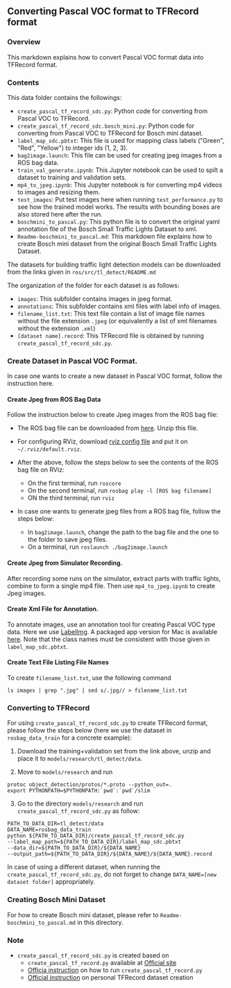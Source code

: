 ## Converting Pascal VOC format to TFRecord format

### Overview
This markdown explains how to convert Pascal VOC format data
into TFRecord format.

### Contents

This data folder contains the followings:

- `create_pascal_tf_record_sdc.py`: Python code for converting from Pascal VOC to TFRecord.
- `create_pascal_tf_record_sdc.bosch_mini.py`: Python code for converting from Pascal VOC to TFRecord for Bosch mini dataset.
- `label_map_sdc.pbtxt`: This file is used for mapping class labels ("Green", "Red", "Yellow")
to integer ids (1, 2, 3).
- `bag2image.launch`: This file can be used for creating jpeg images from a ROS bag data.
- `train_val_generate.ipynb`: This Jupyter notebook can be used to spilt a dataset to
training and validation sets.
- `mp4_to_jpeg.ipynb`: This Jupyter notebook is for converting mp4 videos
to images and resizing them.
- `test_images`: Put test images here when running `test_performance.py` to
see how the trained model works. The results with bounding boxes are also stored
here after the run.
- `boschmini_to_pascal.py`: This python file is to convert the original
yaml annotation file of the Bosch Small Traffic Lights Dataset to xml.
- `Readme-boschmini_to_pascal.md`: This markdown file explains
how to create Bosch mini dataset from the original Bosch Small Traffic Lights Dataset.

The datasets for building traffic light detection models can be downloaded
from the links given in `ros/src/tl_detect/README.md`

The organization of the folder for each dataset is as follows:
- `images`: This subfolder contains images in jpeg format.
- `annotations`: This subfolder contains xml files with label info of images.
- `filename_list.txt`: This text file contain a list of image file
names without the file extension `.jpeg` (or equivalently a list of xml filenames without the extension `.xml`)
- `[dataset name].record`: This TFRecord file is obtained by running `create_pascal_tf_record_sdc.py`.


### Create Dataset in Pascal VOC Format.
In case one wants to create a new dataset in Pascal VOC format,
follow the instruction here.

#### Create Jpeg from ROS Bag Data
Follow the instruction below to create Jpeg images from the ROS bag file:

- The ROS bag file can be downloaded from [here](https://s3-us-west-1.amazonaws.com/udacity-selfdrivingcar/traffic_light_bag_file.zip).
Unzip this file.

- For configuring RViz, download [rviz config file](https://s3-us-west-1.amazonaws.com/udacity-selfdrivingcar/default.rviz)
and put it on `~/.rviz/default.rviz`.

- After the above, follow the steps below to see the contents of the ROS bag file
on RViz:
  - On the first terminal, run `roscore`
  - On the second terminal, run `rosbag play -l [ROS bag filename]`
  - ON the third terminal, run `rviz`

- In case one wants to generate jpeg files from a ROS bag file, follow the steps below:
  - In `bag2image.launch`, change the path to the bag file and the one to the folder
  to save jpeg files.
  - On a terminal, run `roslaunch ./bag2image.launch`

#### Create Jpeg from Simulator Recording.

After recording some runs on the simulator, extract parts with traffic lights,
combine to form a single mp4 file. Then use `mp4_to_jpeg.ipynb` to create
Jpeg images.   

#### Create Xml File for Annotation.

To annotate images, use an annotation tool for creating Pascal VOC type data.
Here we use [LabelImg](https://github.com/tzutalin/labelImg).
A packaged app version for Mac is available [here](https://github.com/jiyeqian/labelImg/releases/download/1.4.4-pre/labelImg_qt5py3_mac_latest.zip). Note that the class names must be consistent with those given in
`label_map_sdc.pbtxt`.

#### Create Text File Listing File Names
To create `filename_list.txt`, use the following command
```
ls images | grep ".jpg" | sed s/.jpg// > filename_list.txt
```


### Converting to TFRecord

For using `create_pascal_tf_record_sdc.py` to create TFRecord format,
please follow the steps below (here we use the dataset in `rosbag_data_train`
for a concrete example):

1. Download the training+validation set from the link above,
unzip and place it to `models/research/tl_detect/data`.

2. Move to `models/research` and run
```
protoc object_detection/protos/*.proto --python_out=.
export PYTHONPATH=$PYTHONPATH:`pwd`:`pwd`/slim
```

3. Go to the directory `models/research` and
run `create_pascal_tf_record_sdc.py` as follow:
```
PATH_TO_DATA_DIR=tl_detect/data
DATA_NAME=rosbag_data_train
python ${PATH_TO_DATA_DIR}/create_pascal_tf_record_sdc.py
--label_map_path=${PATH_TO_DATA_DIR}/label_map_sdc.pbtxt
--data_dir=${PATH_TO_DATA_DIR}/${DATA_NAME}
--output_path=${PATH_TO_DATA_DIR}/${DATA_NAME}/${DATA_NAME}.record
```

In case of using a different dataset,
when running the `create_pascal_tf_record_sdc.py`, do not forget to
change `DATA_NAME=[new dataset folder]` appropriately.

### Creating Bosch Mini Dataset
For how to create Bosch mini dataset, please refer to
`Readme-boschmini_to_pascal.md` in this directory. 

### Note

- `create_pascal_tf_record_sdc.py` is created based on
  - `create_pascal_tf_record.py` available at  [Official site](https://github.com/tensorflow/models/blob/master/research/object_detection/dataset_tools/create_pascal_tf_record.py)
  - [Officia instruction](https://github.com/tensorflow/models/blob/master/research/object_detection/g3doc/preparing_inputs.md) on how to run `create_pascal_tf_record.py`
  - [Official instruction](https://github.com/tensorflow/models/blob/master/research/object_detection/g3doc/using_your_own_dataset.md) on personal TFRecord dataset creation
